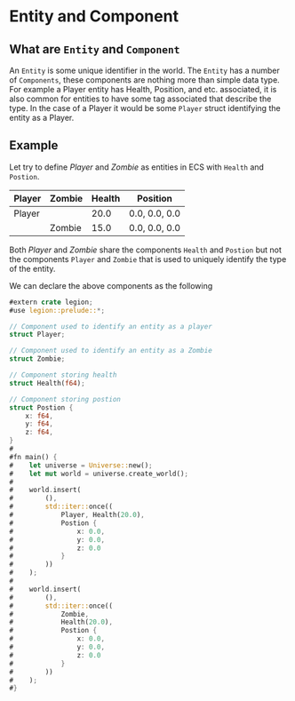 # Entity and Component
## What are `Entity` and `Component`
An `Entity` is some unique identifier in the world. The `Entity` has a number of `Components`, these components are nothing more than simple data type. For example a Player entity has Health, Position, and etc. associated, it is also common for entities to have some tag associated that describe the type. In the case of a Player it would be some `Player` struct identifying the entity as a Player.


## Example
Let try to define *Player* and *Zombie* as entities in ECS with `Health` and `Postion`.

| Player | Zombie | Health | Position      |
|--------|--------|--------|---------------|
| Player |        | 20.0   | 0.0, 0.0, 0.0 |
|        | Zombie | 15.0   | 0.0, 0.0, 0.0 |

Both *Player* and *Zombie* share the components `Health` and `Postion` but not the components `Player` and `Zombie` that is used to uniquely identify the type of the entity.

We can declare the above components as the following
```rust
#extern crate legion;
#use legion::prelude::*;

// Component used to identify an entity as a player
struct Player;

// Component used to identify an entity as a Zombie
struct Zombie;

// Component storing health
struct Health(f64);

// Component storing postion
struct Postion {
    x: f64,
    y: f64,
    z: f64,
}
#
#fn main() {
#    let universe = Universe::new();
#    let mut world = universe.create_world();
#
#    world.insert(
#        (),
#        std::iter::once((
#            Player, Health(20.0), 
#            Postion { 
#                x: 0.0, 
#                y: 0.0, 
#                z: 0.0 
#            }
#        ))
#    );
#
#    world.insert(
#        (),
#        std::iter::once((
#            Zombie, 
#            Health(20.0), 
#            Postion { 
#                x: 0.0, 
#                y: 0.0, 
#                z: 0.0 
#            }
#        ))
#    );
#}
```